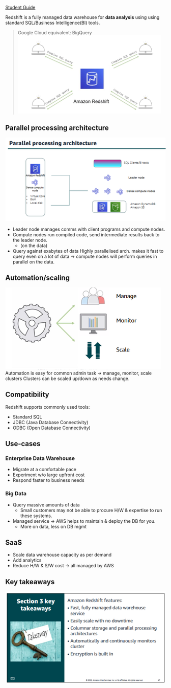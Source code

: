 [Student Guide](https://awsacademy.instructure.com/courses/45181/modules/items/3885326)

Redshift is a fully managed data warehouse for **data analysis** using using standard SQL/Business Intelligence(BI) tools.
> Google Cloud equivalent: BigQuery
![image](Pasted%20image%2020230628112124.png)
## Parallel processing architecture

![image](Pasted%20image%2020230628112146.png)
- Leader node manages comms with client programs and compute nodes.
- Compute nodes run compiled code, send intermediate results back to the leader node.
	- (on the data)
- Query against exabytes of data
Highly parallelised arch. makes it fast to query even on a lot of data -> compute nodes will perform queries in parallel on the data.

## Automation/scaling
![image](Pasted%20image%2020230628112737.png)
Automation is easy for common admin task -> manage, monitor, scale clusters
Clusters can be scaled up/down as needs change.

## Compatibility
Redshift supports commonly used tools:
- Standard SQL
- JDBC (Java Database Connectivity)
- ODBC (Open Database Connectivity)

## Use-cases
### Enterprise Data Warehouse
- Migrate at a comfortable pace
- Experiment w/o large upfront cost 
- Respond faster to business needs
### Big Data
- Query massive amounts of data 
	- Small customers may not be able to procure H/W & expertise to run these systems.
- Managed service -> AWS helps to maintain & deploy the DB for you.
	- More on data, less on DB mgmt
## SaaS
- Scale data warehouse capacity as per demand
- Add analytics
- Reduce H/W & S/W cost -> all managed by AWS

## Key takeaways
![image](Pasted%20image%2020230628113926.png)
